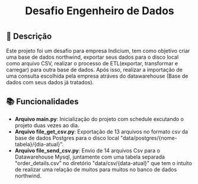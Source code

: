 <h1 align="center"> Desafio Engenheiro de Dados <h1/>
  
  ## :memo: Descrição
  Este projeto foi um desafio para empresa Indicium,  tem como objetivo criar uma base de dados northwind, exportar seus dados para o disco local como arquivo CSV, realizar o processo de ETL(exportar, transformar e carregar) para outra base de dados. Após isso, realizar a importação de uma consulta escolhida pela empresa atráves do datawarehouse (Base de dados com seus dados já tratados).
  
  
  
## :books: Funcionalidades
* <b>Arquivo main.py</b>: Inicialização do projeto com schedule excutando o projeto duas vezes ao dia.
* <b>Arquivo file_get_csv.py</b>: Exportação de 13 arquivos no formato csv da base de dados Postgres para o disco local "data/postgres/{nome-tabela}/{dia-atual}".
* <b>Arquivo file_send_csv.py</b>: Envio de 14 arquivos Csv para o Datawarehouse Mysql, juntamente com uma tabela separada "order_details.csv" no diretório "data/csv/{data-atual}" que tem o intuito de realizar uma relação de muitos para muitos no banco de dados northwind.



